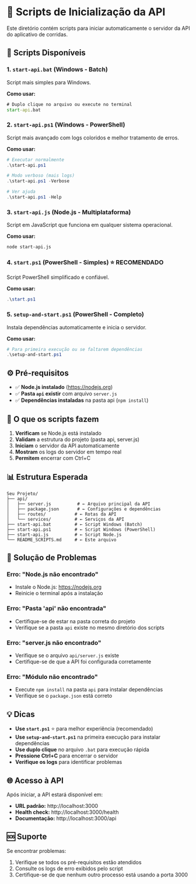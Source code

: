 # 🚀 Scripts de Inicialização da API

Este diretório contém scripts para iniciar automaticamente o servidor da API do aplicativo de corridas.

## 📁 Scripts Disponíveis

### 1. `start-api.bat` (Windows - Batch)
Script mais simples para Windows.

**Como usar:**
```cmd
# Duplo clique no arquivo ou execute no terminal
start-api.bat
```

### 2. `start-api.ps1` (Windows - PowerShell)
Script mais avançado com logs coloridos e melhor tratamento de erros.

**Como usar:**
```powershell
# Executar normalmente
.\start-api.ps1

# Modo verboso (mais logs)
.\start-api.ps1 -Verbose

# Ver ajuda
.\start-api.ps1 -Help
```

### 3. `start-api.js` (Node.js - Multiplataforma)
Script em JavaScript que funciona em qualquer sistema operacional.

**Como usar:**
```bash
node start-api.js
```

### 4. `start.ps1` (PowerShell - Simples) ⭐ **RECOMENDADO**
Script PowerShell simplificado e confiável.

**Como usar:**
```powershell
.\start.ps1
```

### 5. `setup-and-start.ps1` (PowerShell - Completo)
Instala dependências automaticamente e inicia o servidor.

**Como usar:**
```powershell
# Para primeira execução ou se faltarem dependências
.\setup-and-start.ps1
```

## ⚙️ Pré-requisitos

- ✅ **Node.js instalado** (https://nodejs.org)
- ✅ **Pasta `api` existir** com arquivo `server.js`
- ✅ **Dependências instaladas** na pasta api (`npm install`)

## 🎯 O que os scripts fazem

1. **Verificam** se Node.js está instalado
2. **Validam** a estrutura do projeto (pasta api, server.js)
3. **Iniciam** o servidor da API automaticamente
4. **Mostram** os logs do servidor em tempo real
5. **Permitem** encerrar com Ctrl+C

## 📊 Estrutura Esperada

```
Seu Projeto/
├── api/
│   ├── server.js          # ← Arquivo principal da API
│   ├── package.json       # ← Configurações e dependências
│   ├── routes/           # ← Rotas da API
│   └── services/         # ← Serviços da API
├── start-api.bat         # ← Script Windows (Batch)
├── start-api.ps1         # ← Script Windows (PowerShell)
├── start-api.js          # ← Script Node.js
└── README_SCRIPTS.md     # ← Este arquivo
```

## 🔧 Solução de Problemas

### Erro: "Node.js não encontrado"
- Instale o Node.js: https://nodejs.org
- Reinicie o terminal após a instalação

### Erro: "Pasta 'api' não encontrada"
- Certifique-se de estar na pasta correta do projeto
- Verifique se a pasta `api` existe no mesmo diretório dos scripts

### Erro: "server.js não encontrado"
- Verifique se o arquivo `api/server.js` existe
- Certifique-se de que a API foi configurada corretamente

### Erro: "Módulo não encontrado"
- Execute `npm install` na pasta `api` para instalar dependências
- Verifique se o `package.json` está correto

## 💡 Dicas

- **Use `start.ps1`** ⭐ para melhor experiência (recomendado)
- **Use `setup-and-start.ps1`** na primeira execução para instalar dependências
- **Use duplo clique** no arquivo `.bat` para execução rápida
- **Pressione Ctrl+C** para encerrar o servidor
- **Verifique os logs** para identificar problemas

## 🌐 Acesso à API

Após iniciar, a API estará disponível em:
- **URL padrão:** http://localhost:3000
- **Health check:** http://localhost:3000/health
- **Documentação:** http://localhost:3000/api

## 🆘 Suporte

Se encontrar problemas:
1. Verifique se todos os pré-requisitos estão atendidos
2. Consulte os logs de erro exibidos pelo script
3. Certifique-se de que nenhum outro processo está usando a porta 3000